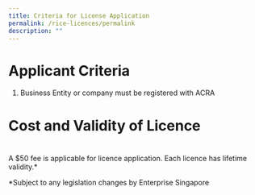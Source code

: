 ```yaml
---
title: Criteria for License Application
permalink: /rice-licences/permalink
description: ""
---
```

# Applicant Criteria
1. Business Entity or company must be registered with ACRA 

# Cost and Validity of Licence
# 
A $50 fee is applicable for licence application. Each licence has lifetime validity.*









*Subject to any legislation changes by Enterprise Singapore







